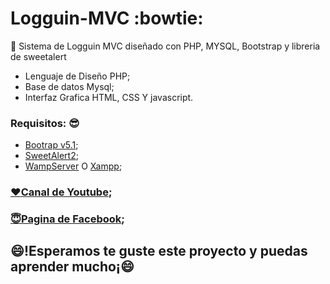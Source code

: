 Logguin-MVC :bowtie: 
=============
:punch: Sistema de Logguin MVC diseñado con PHP, MYSQL, Bootstrap y libreria de sweetalert

- Lenguaje de Diseño PHP;
- Base de datos Mysql;
- Interfaz Grafica HTML, CSS Y javascript.

### Requisitos: :sunglasses:

- [Bootrap v5.1](https://getbootstrap.com/docs/5.1/getting-started/introduction/);
- [SweetAlert2](https://sweetalert2.github.io/);
- [WampServer](https://www.wampserver.com/en/) O [Xampp](https://www.apachefriends.org/es/index.html);

### [:heart:Canal de Youtube](https://www.youtube.com/channel/UCyqKHMPZ7IIvMh8z-0kFVgg);
### [:innocent:Pagina de Facebook](https://pt-br.facebook.com/Daniel-Quintero-Henriquez-100423628799045/photos/?ref=page_internal);

:smile:!Esperamos te guste este proyecto y puedas aprender mucho¡:smile:
-------
